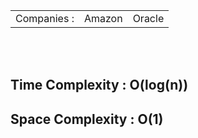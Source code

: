 <table>
        <tr>
            <td>Companies : </td>
            <td>Amazon</td>
            <td>Oracle</td>
        </tr>
    </table>

   <br>
   <br>
   <h2>Time Complexity : O(log(n))</h2>
    <h2>Space Complexity : O(1)</h2>
